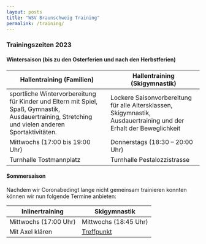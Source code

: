 ```yaml
---
layout: posts
title: "WSV Braunschweig Training"
permalink: /training/
---
```


### Trainingszeiten 2023

#### Wintersaison (bis zu den Osterferien und nach den Herbstferien)

| Hallentraining (Familien) | Hallentraining (Skigymnastik) |
| ------------------------- | ----------------------------- |
| sportliche Wintervorbereitung für Kinder und Eltern mit Spiel, Spaß, Gymnastik, Ausdauertraining, Stretching und vielen anderen Sportaktivitäten. | Lockere Saisonvorbereitung für alle Altersklassen, Skigymnastik, Ausdauertraining und der Erhalt der Beweglichkeit | 
| Mittwochs (17:00 bis 19:00 Uhr) | Donnerstags (18:30 – 20:00 Uhr) | 
| Turnhalle Tostmannplatz | Turnhalle Pestalozzistrasse |

#### Sommersaison

Nachdem wir Coronabedingt lange nicht gemeinsam trainieren konnten können wir nun folgende Termine anbieten:

| Inlinertraining | Skigymnastik |
| ------------------------- | ----------------------------- |
| Mittwochs (17:00 Uhr) | Mittwochs (18:45 Uhr) | 
| Mit Axel klären | [Treffpunkt](https://www.openstreetmap.org/?mlat=52.26488918066025&mlon=10.568128824234009#map=18/52.26489/10.56813&layers=N) |